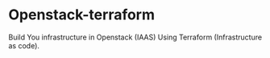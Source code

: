 # Openstack-terraform
Build You infrastructure in Openstack (IAAS) Using Terraform (Infrastructure as code).
